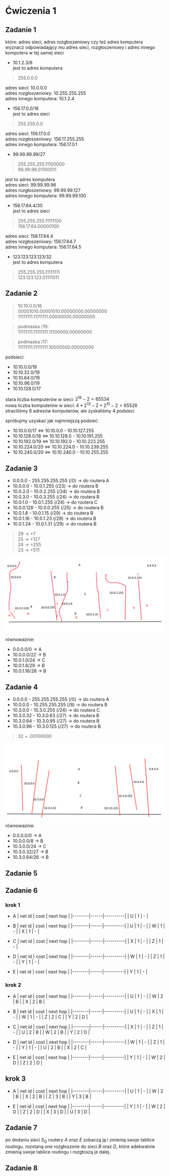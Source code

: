 # Ćwiczenia 1
## Zadanie 1
które: adres sieci, adres rozgłoszeniowy czy też adres komputera  
wyznacz odpowiadający mu adres sieci, rozgłoszeniowy i adres innego komputera w tej samej sieci  
- 10.1.2.3/8  
jest to adres komputera  
> 255.0.0.0  

adres sieci: 10.0.0.0  
adres rozgłoszeniowy: 10.255.255.255  
adres innego komputera: 10.1.2.4  

- 156.17.0.0/16  
jest to adres sieci  
> 255.255.0.0  

adres sieci: 156.17.0.0  
adres rozgłoszeniowy: 156.17.255.255    
adres innego komputera: 156.17.0.1  

- 99.99.99.99/27    
> 255.255.255.11100000  
>    99.99.99.01100011   

jest to adres komputera  
adres sieci: 99.99.99.96  
adres rozgłoszeniowy: 99.99.99.127  
adres innego komputera: 99.99.99.100  

- 156.17.64.4/30  
jest to adres sieci  
> 255.255.255.11111100  
>   156.17.64.00000100

adres sieci: 156.17.64.4  
adres rozgłoszeniowy: 156.17.64.7  
adres innego komputera: 156.17.64.5

- 123.123.123.123/32  
jest to adres komputera  
> 255.255.255.11111111  
> 123.123.123.01111011



## Zadanie 2
> 10.10.0.0/16  
> 00001010.00001010.00000000.00000000  
> 11111111.11111111.00000000.00000000  

> podmaska /19:   
> 11111111.11111111.11100000.00000000  

> podmaska /17:   
> 11111111.11111111.10000000.00000000  

podsieci:  
- 10.10.0.0/19
- 10.10.32.0/19
- 10.10.64.0/19
- 10.10.96.0/19
- 10.10.128.0/17

stara liczba komputerów w sieci: $2^{16}-2 = 65534$  
nowa liczba komputerów w sieci: $4*{2^{13}-2} + 2^{15}-2 = 65526$  
straciliśmy 8 adresów komputerów, ale zyskaliśmy 4 podsieci  


spróbujmy uzyskać jak najmniejszą podsieć:  
- 10.10.0.0/17 <=> 10.10.0.0 - 10.10.127.255  
- 10.10.128.0/18 <=> 10.10.128.0 - 10.10.191.255
- 10.10.192.0/19 <=> 10.10.192.0 - 10.10.223.255 
- 10.10.224.0/20 <=> 10.10.224.0 - 10.10.239.255
- 10.10.240.0/20 <=> 10.10.240.0 - 10.10.255.255

## Zadanie 3
- 0.0.0.0 - 255.255.255.255 (/0) → do routera A
- 10.0.0.0 - 10.0.1.255 (/23) → do routera B
- 10.0.2.0 - 10.0.2.255 (/24) → do routera B
- 10.0.3.0 - 10.0.3.255 (/24) → do routera B
- 10.0.1.0 - 10.0.1.255 (/24) → do routera C
- 10.0.0.128 - 10.0.0.255 (/25) → do routera B
- 10.0.1.8 - 10.0.1.15 (/29) → do routera B
- 10.0.1.16 - 10.0.1.23 (/29) → do routera B
- 10.0.1.24 - 10.0.1.31 (/29) → do routera B

> 29 -> +7  
> 25 -> +127    
> 24 -> +255  
> 23 -> +511  

![img](image.png)

równoważnie:
- 0.0.0.0/0 -> A
- 10.0.0.0/22 -> B
- 10.0.1.0/24 -> C
- 10.0.1.8/29 -> B
- 10.0.1.16/28 -> B


## Zadanie 4
- 0.0.0.0 - 255.255.255.255 (/0) → do routera A
- 10.0.0.0 - 10.255.255.255 (/8) → do routera B
- 10.3.0.0 - 10.3.0.255 (/24) → do routera C
- 10.3.0.32 - 10.3.0.63 (/27) → do routera B
- 10.3.0.64 - 10.3.0.95 (/27) → do routera B
- 10.3.0.96 - 10.3.0.125 (/27) → do routera B

> 32 = .00100000

![img](image-1.png)

równowaznie:  
- 0.0.0.0/0 -> A
- 10.0.0.0/8 -> B
- 10.3.0.0/24 -> C
- 10.3.0.32/27 -> B
- 10.3.0.64/26 -> B


## Zadanie 5
<!-- TODO: czym jest zasada najlepszego doapsowania? -->

## Zadanie 6

### krok 1
* A
| net id | cost | next hop |
|--------|------|----------|
| U | 1 | - |

* B
| net id | cost | next hop |
|--------|------|----------|
| U | 1 | - |
| W | 1 | - |
| X | 1 | - |

* C
| net id | cost | next hop |
|--------|------|----------|
| X | 1 | - |
| Z | 1 | - |

* D
| net id | cost | next hop |
|--------|------|----------|
| W | 1 | - |
| Z | 1 | - |
| Y | 1 | - |

* E
| net id | cost | next hop |
|--------|------|----------|
| Y | 1 | - |

### krok 2
* A
| net id | cost | next hop |
|--------|------|----------|
| U | 1 | - |
| W | 2 | B |
| X | 2 | B |

* B
| net id | cost | next hop |
|--------|------|----------|
| U | 1 | - |
| X | 1 | - |
| W | 1 | - |
| Z | 2 | C |
| Y | 2 | D |

* C
| net id | cost | next hop |
|--------|------|----------|
| X | 1 | - |
| Z | 1 | - |
| U | 2 | B |
| W | 2 | B |
| Y | 2 | D |

* D
| net id | cost | next hop |
|--------|------|----------|
| W | 1 | - |
| Z | 1 | - |
| Y | 1 | - |
| U | 2 | B |
| X | 2 | C |

* E
| net id | cost | next hop |
|--------|------|----------|
| Y | 1 | - |
| W | 2 | D |
| Z | 2 | D |

## krok 3
* A
| net id | cost | next hop |
|--------|------|----------|
| U | 1 | - |
| W | 2 | B |
| X | 2 | B |
| Z | 3 | B |
| Y | 3 | B |

* E
| net id | cost | next hop |
|--------|------|----------|
| Y | 1 | - |
| W | 2 | D |
| Z | 2 | D |
| X | 3 | D |
| U | 3 | D |


## Zadanie 7
po dodaniu sieci $S_Q$ routery $A$ oraz $E$ zobaczą ją i zmienią swoje tablice routingu. rozstaną one rozgłoszone do sieci $B$ oraz $D$, które adekwatnie zmienią swoje tablice routingu i rozgłoszą je dalej. 

<!-- TODO fill -->


## Zadanie 8


